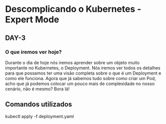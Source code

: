 # Descomplicando o Kubernetes - Expert Mode

## DAY-3

### O que iremos ver hoje?

Durante o dia de hoje nós iremos aprender sobre um objeto muito importante no Kubernetes, o Deployment. Nós iremos ver todos os detalhes para que possamos ter uma visão completa sobre o que é um Deployment e como ele funciona. Agora que já sabemos tudo sobre como criar um Pod, acho que já podemos colocar um pouco mais de complexidade no nosso cenário, não é mesmo? Bora lá!  

## Comandos utilizados

kubectl apply -f deployment.yaml
